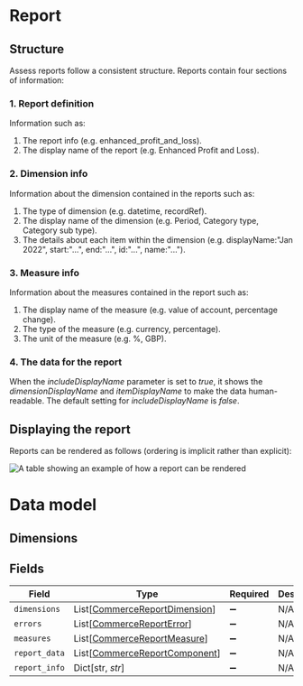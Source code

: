 # Report

## Structure

Assess reports follow a consistent structure. Reports contain four sections of information:

### 1. Report definition

Information such as:

  1. The report info (e.g. enhanced_profit_and_loss).
  2. The display name of the report (e.g. Enhanced Profit and Loss).
  
### 2. Dimension info

Information about the dimension contained in the reports such as:

  1. The type of dimension (e.g. datetime, recordRef).
  2. The display name of the dimension (e.g. Period, Category type, Category sub type).
  3. The details about each item within the dimension (e.g. displayName:"Jan 2022", start:"...", end:"...", id:"...", name:"...").

### 3. Measure info

Information about the measures contained in the report such as:

  1. The display name of the measure (e.g. value of account, percentage change).
  2. The type of the measure (e.g. currency, percentage).
  3. The unit of the measure (e.g. %, GBP).
  
### 4. The data for the report

When the *includeDisplayName* parameter is set to *true*, it shows the *dimensionDisplayName* and *itemDisplayName* to make the data human-readable. The default setting for *includeDisplayName* is *false*.


## Displaying the report

Reports can be rendered as follows (ordering is implicit rather than explicit):

![A table showing an example of how a report can be rendered](https://files.readme.io/1fa20ca-Report1.png)

# Data model

## Dimensions


## Fields

| Field                                                                           | Type                                                                            | Required                                                                        | Description                                                                     |
| ------------------------------------------------------------------------------- | ------------------------------------------------------------------------------- | ------------------------------------------------------------------------------- | ------------------------------------------------------------------------------- |
| `dimensions`                                                                    | List[[CommerceReportDimension](../../models/shared/commercereportdimension.md)] | :heavy_minus_sign:                                                              | N/A                                                                             |
| `errors`                                                                        | List[[CommerceReportError](../../models/shared/commercereporterror.md)]         | :heavy_minus_sign:                                                              | N/A                                                                             |
| `measures`                                                                      | List[[CommerceReportMeasure](../../models/shared/commercereportmeasure.md)]     | :heavy_minus_sign:                                                              | N/A                                                                             |
| `report_data`                                                                   | List[[CommerceReportComponent](../../models/shared/commercereportcomponent.md)] | :heavy_minus_sign:                                                              | N/A                                                                             |
| `report_info`                                                                   | Dict[str, *str*]                                                                | :heavy_minus_sign:                                                              | N/A                                                                             |